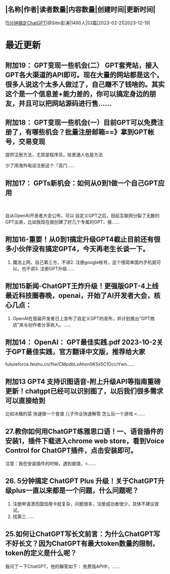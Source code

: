 |名称|作者|读者数量|内容数量|创建时间|更新时间|
---
|[5分钟搞定ChatGPT](https://xiaobot.net/p/chatgpt001?refer=0b133df9-27dc-423b-8101-639049001c13)|@Sitin彭涛|1490人|53篇|2023-02-21|2023-12-19|

# 最近更新
## 附加19： GPT变现一些机会(二） GPT套壳站，接入GPT各大渠道的API即可。现在大量的网站都是这个，很多人说这个太多人做过了，自己赚不了钱啥的。其实这个是一个信息差+能力差的，你可以搞定身边的朋友，并且可以把网站源码进行售......
## 附加18： GPT变现一些机会(一）目前GPT可以免费注册了，有哪些机会？批量注册邮箱==》拿到GPT帐号，交易变现
提供注册方法，尤其是程序员，给普通人也是方法

少了用海外电话注册这个「高门......
## 附加17： GPTs新机会：如何从0到1做一个自己GPT应用
&nbsp;

自从OpenAI开发者大会公布，可以&nbsp;自定义GPT之后，目前互联网分裂了无数的GPT出来，比如我现在就创建了好几个专属的GPT，接......
## 附加16-重要！从0到1搞定升级GPT4截止目前还有很多小伙伴没有搞定GPT4，今天再老生长谈一下。

1. 魔法上网，自己第三方，不讲2. 注册google帐号，这个很简单国内手机就可以，也不讲3. 注册GPT升级......
## 附加15新闻-ChatGPT王炸升级！更强版GPT-4上线最近科技圈春晚，openai，开始了AI开发者大会，核心几点：

1. OpenAI在首届开发者日上宣布了自定义GPT的发布，并计划推出“GPT商店”来与创作者分享收入。......
## 附加14： OpenAI： GPT最佳实践.pdf   2023-10-2关于GPT最佳实践，官方翻译中文版，推荐给大家

futureforce.feishu.cn/file/CMpdbLxAhon5K5x5C1OcciYwn......
## 附加13 GPT4 支持识图语音-附上升级API等指南重磅更新！chatgpt已经可以识别图了，以后我们很多需求可以直接给到

比如冰箱的菜 快速做一个食谱
儿子作业快速解答
怎么玩一个游戏
<......
## 27.教你如何用ChatGPT练雅思口语！一、语音插件的安装1，插件下载进入chrome web store，看到Voice Control for ChatGPT插件，点击安装即可。
注意：我在安装插件的时候，遇到报错，<......
## 26. 5分钟搞定 ChatGPT Plus 升级！关于ChatGPT升级plus一直以来都是一个问题，什么问题呢？

1. 注册申请漂亮国信用卡挺复杂，问题很多，注册成功者很少，具体不建议尝试。
2. 找第三......
## 25.如何让ChatGPT写长文前言：为什么ChatGPT写不好长文？因为ChatGPT有最大token数量的限制，token的定义是什么呢？
我问了一下ChatGPT，他的解答如下：
免费版API中，......

